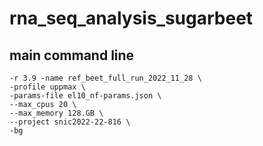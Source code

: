 # rna_seq_analysis_sugarbeet
## main command line

```nextflow run nf-core/rnaseq \
-r 3.9 -name ref_beet_full_run_2022_11_28 \
-profile uppmax \
-params-file el10_nf-params.json \
--max_cpus 20 \
--max_memory 128.GB \
--project snic2022-22-816 \
-bg
```

